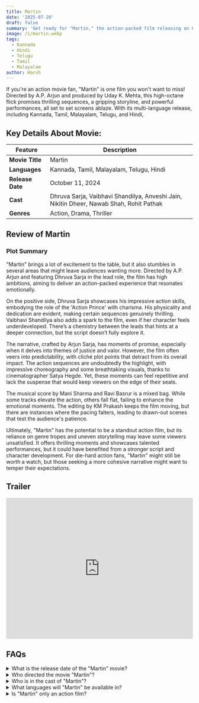 ```yaml
---
title: Martin
date: '2025-07-20'
draft: false
summary: 'Get ready for "Martin," the action-packed film releasing on October 11, 2024. Explore its thrilling story, star cast, and more'
image: /i/martin.webp
tags:
  - Kannada
  - Hindi
  - Telugu
  - Tamil
  - Malayalam
author: Harsh
---
```


If you're an action movie fan, "Martin" is one film you won't want to miss! Directed by A.P. Arjun and produced by Uday K. Mehta, this high-octane flick promises thrilling sequences, a gripping storyline, and powerful performances, all set to set screens ablaze. With its multi-language release, including Kannada, Tamil, Malayalam, Telugu, and Hindi,

## Key Details About Movie:

| Feature          | Description                                                                             |
| ---------------- | --------------------------------------------------------------------------------------- |
| **Movie Title**  | Martin                                                                                  |
| **Languages**    | Kannada, Tamil, Malayalam, Telugu, Hindi                                                |
| **Release Date** | October 11, 2024                                                                        |
| **Cast**         | Dhruva Sarja, Vaibhavi Shandilya, Anveshi Jain, Nikitin Dheer, Nawab Shah, Rohit Pathak |
| **Genres**       | Action, Drama, Thriller                                                                 |

## Review of Martin

### Plot Summary

"Martin" brings a lot of excitement to the table, but it also stumbles in several areas that might leave audiences wanting more. Directed by A.P. Arjun and featuring Dhruva Sarja in the lead role, the film has high ambitions, aiming to deliver an action-packed experience that resonates emotionally.

On the positive side, Dhruva Sarja showcases his impressive action skills, embodying the role of the 'Action Prince' with charisma. His physicality and dedication are evident, making certain sequences genuinely thrilling. Vaibhavi Shandilya also adds a spark to the film, even if her character feels underdeveloped. There’s a chemistry between the leads that hints at a deeper connection, but the script doesn’t fully explore it.

The narrative, crafted by Arjun Sarja, has moments of promise, especially when it delves into themes of justice and valor. However, the film often veers into predictability, with cliché plot points that detract from its overall impact. The action sequences are undoubtedly the highlight, with impressive choreography and some breathtaking visuals, thanks to cinematographer Satya Hegde. Yet, these moments can feel repetitive and lack the suspense that would keep viewers on the edge of their seats.

The musical score by Mani Sharma and Ravi Basrur is a mixed bag. While some tracks elevate the action, others fall flat, failing to enhance the emotional moments. The editing by KM Prakash keeps the film moving, but there are instances where the pacing falters, leading to drawn-out scenes that test the audience's patience.

Ultimately, "Martin" has the potential to be a standout action film, but its reliance on genre tropes and uneven storytelling may leave some viewers unsatisfied. It offers thrilling moments and showcases talented performances, but it could have benefited from a stronger script and character development. For die-hard action fans, "Martin" might still be worth a watch, but those seeking a more cohesive narrative might want to temper their expectations.

## Trailer

<iframe width="100%" height="380" src="https://www.youtube.com/embed/fqLCas2sWW0?si=7FTzSfQYsvYgpyCH" title={title} frameborder="0" allow="accelerometer; autoplay; clipboard-write; encrypted-media; gyroscope; picture-in-picture; web-share" referrerpolicy="strict-origin-when-cross-origin" allowfullscreen loading="lazy"></iframe>

## FAQs

<details>
  <summary>What is the release date of the "Martin" movie?</summary>
  <p>"Martin" is set to release in theaters on October 11, 2024.</p>
</details>

<details>
  <summary>Who directed the movie "Martin"?</summary>
  <p>The movie has been directed by A.P. Arjun.</p>
</details>

<details>
  <summary>Who is in the cast of "Martin"?</summary>
  <p>The film stars Dhruva Sarja, Vaibhavi Shandilya, Anveshi Jain, Nikitin Dheer, Nawab Shah, and Rohit Pathak.</p>
</details>

<details>
  <summary>What languages will "Martin" be available in?</summary>
  <p>"Martin" will be released in Kannada, Tamil, Malayalam, Telugu, and Hindi.</p>
</details>

<details>
  <summary>Is "Martin" only an action film?</summary>
  <p>No, "Martin" combines action with emotional depth and strong storytelling.</p>
</details>
